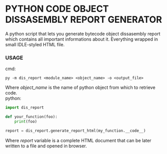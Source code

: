 # PYTHON CODE OBJECT DISSASEMBLY REPORT GENERATOR
A python script that lets you generate bytecode object dissasembly report which contains all important informations about it. Everything wrapped in small IDLE-styled HTML file.
### USAGE
cmd:
```
py -m dis_report <module_name> <object_name> -o <output_file>
```
Where _object_name_ is the name of python object from which to retrieve code.
<br />
python:
```python
import dis_report

def your_function(foo):
	print(foo)

report = dis_report.generate_report_html(my_function.__code__)
```
Where _report_ variable is a complete HTML document that can be later written to a file and opened in browser.
